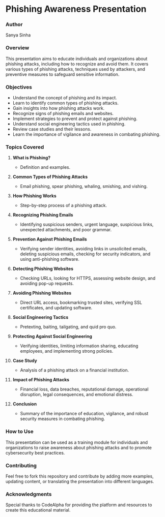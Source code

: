 # Phishing Awareness Presentation

### Author
Sanya Sinha

### Overview

This presentation aims to educate individuals and organizations about phishing attacks, including how to recognize and avoid them. It covers various types of phishing attacks, techniques used by attackers, and preventive measures to safeguard sensitive information.

### Objectives

- Understand the concept of phishing and its impact.
- Learn to identify common types of phishing attacks.
- Gain insights into how phishing attacks work.
- Recognize signs of phishing emails and websites.
- Implement strategies to prevent and protect against phishing.
- Understand social engineering tactics used in phishing.
- Review case studies and their lessons.
- Learn the importance of vigilance and awareness in combating phishing.

### Topics Covered

1. **What is Phishing?**
   - Definition and examples.
   
2. **Common Types of Phishing Attacks**
   - Email phishing, spear phishing, whaling, smishing, and vishing.
   
3. **How Phishing Works**
   - Step-by-step process of a phishing attack.
   
4. **Recognizing Phishing Emails**
   - Identifying suspicious senders, urgent language, suspicious links, unexpected attachments, and poor grammar.
   
5. **Prevention Against Phishing Emails**
   - Verifying sender identities, avoiding links in unsolicited emails, deleting suspicious emails, checking for security indicators, and using anti-phishing software.
   
6. **Detecting Phishing Websites**
   - Checking URLs, looking for HTTPS, assessing website design, and avoiding pop-up requests.
   
7. **Avoiding Phishing Websites**
   - Direct URL access, bookmarking trusted sites, verifying SSL certificates, and updating software.
   
8. **Social Engineering Tactics**
   - Pretexting, baiting, tailgating, and quid pro quo.
   
9. **Protecting Against Social Engineering**
   - Verifying identities, limiting information sharing, educating employees, and implementing strong policies.
   
10. **Case Study**
    - Analysis of a phishing attack on a financial institution.
    
11. **Impact of Phishing Attacks**
    - Financial loss, data breaches, reputational damage, operational disruption, legal consequences, and emotional distress.
    
12. **Conclusion**
    - Summary of the importance of education, vigilance, and robust security measures in combating phishing.

### How to Use

This presentation can be used as a training module for individuals and organizations to raise awareness about phishing attacks and to promote cybersecurity best practices.

### Contributing

Feel free to fork this repository and contribute by adding more examples, updating content, or translating the presentation into different languages.

### Acknowledgments

Special thanks to CodeAlpha for providing the platform and resources to create this educational material.
